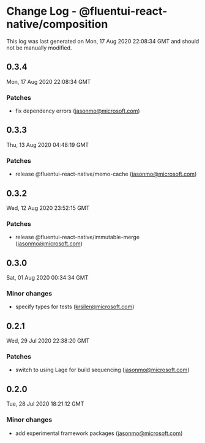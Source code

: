 # Change Log - @fluentui-react-native/composition

This log was last generated on Mon, 17 Aug 2020 22:08:34 GMT and should not be manually modified.

<!-- Start content -->

## 0.3.4

Mon, 17 Aug 2020 22:08:34 GMT

### Patches

- fix dependency errors (jasonmo@microsoft.com)

## 0.3.3

Thu, 13 Aug 2020 04:48:19 GMT

### Patches

- release @fluentui-react-native/memo-cache (jasonmo@microsoft.com)

## 0.3.2

Wed, 12 Aug 2020 23:52:15 GMT

### Patches

- release @fluentui-react-native/immutable-merge (jasonmo@microsoft.com)

## 0.3.0

Sat, 01 Aug 2020 00:34:34 GMT

### Minor changes

- specify types for tests (krsiler@microsoft.com)

## 0.2.1

Wed, 29 Jul 2020 22:38:20 GMT

### Patches

- switch to using Lage for build sequencing (jasonmo@microsoft.com)

## 0.2.0

Tue, 28 Jul 2020 18:21:12 GMT

### Minor changes

- add experimental framework packages (jasonmo@microsoft.com)
